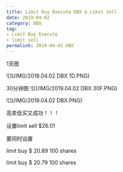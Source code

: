 ```yaml
---
title: Limit Buy Execute DBX & Limit Sell
date: 2019-04-02
category: DBX
tag:
- Limit Buy Execute
- limit sell
permalink: 2019-04-02-DBX
---
```

1天图

![](/IMG/2019.04.02 DBX 1D.PNG)


30分钟图
![](/IMG/2019.04.02 DBX 30F.PNG)

![](/IMG/2019.04.02 DBX.PNG)

高卖低买又成功！！！

设置limit sell $\$$26.01

要同时设置

limit buy $\$$ 20.89 100 shares

limit buy $\$$ 20.79 100 shares
